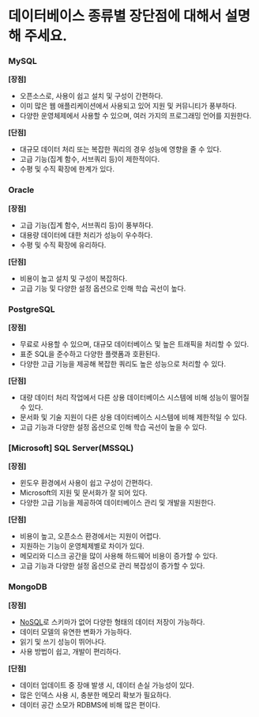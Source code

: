 # 데이터베이스 종류별 장단점에 대해서 설명해 주세요.

### MySQL
**[장점]**
- 오픈소스로, 사용이 쉽고 설치 및 구성이 간편하다.
- 이미 많은 웹 애플리케이션에서 사용되고 있어 지원 및 커뮤니티가 풍부하다.
- 다양한 운영체제에서 사용할 수 있으며, 여러 가지의 프로그래밍 언어를 지원한다.

**[단점]**
- 대규모 데이터 처리 또는 복잡한 쿼리의 경우 성능에 영향을 줄 수 있다.
- 고급 기능(집계 함수, 서브쿼리 등)이 제한적이다.
- 수평 및 수직 확장에 한계가 있다.

### Oracle

**[장점]**
- 고급 기능(집계 함수, 서브쿼리 등)이 풍부하다.
- 대용량 데이터에 대한 처리가 성능이 우수하다.
- 수평 및 수직 확장에 유리하다.

**[단점]**
- 비용이 높고 설치 및 구성이 복잡하다.
- 고급 기능 및 다양한 설정 옵션으로 인해 학습 곡선이 높다.

### PostgreSQL

**[장점]**
- 무료로 사용할 수 있으며, 대규모 데이터베이스 및 높은 트래픽을 처리할 수 있다.
- 표준 SQL을 준수하고 다양한 플랫폼과 호환된다.
- 다양한 고급 기능을 제공해 복잡한 쿼리도 높은 성능으로 처리할 수 있다.

**[단점]**
- 대량 데이터 처리 작업에서 다른 상용 데이터베이스 시스템에 비해 성능이 떨어질 수 있다.
- 문서화 및 기술 지원이 다른 상용 데이터베이스 시스템에 비해 제한적일 수 있다.
- 고급 기능과 다양한 설정 옵션으로 인해 학습 곡선이 높을 수 있다.

### [Microsoft] SQL Server(MSSQL)

**[장점]**
- 윈도우 환경에서 사용이 쉽고 구성이 간편하다.
- Microsoft의 지원 및 문서화가 잘 되어 있다.
- 다양한 고급 기능을 제공하여 데이터베이스 관리 및 개발을 지원한다.

**[단점]**
- 비용이 높고, 오픈소스 환경에서는 지원이 어렵다.
- 지원하는 기능이 운영체제별로 차이가 있다.
- 메모리와 디스크 공간을 많이 사용해 하드웨어 비용이 증가할 수 있다.
- 고급 기능과 다양한 설정 옵션으로 관리 복잡성이 증가할 수 있다.

### MongoDB

**[장점]**
- [NoSQL](https://github.com/genesis12345678/TIL/blob/main/interview/database/1_10/NoSQL.md)로 스키마가 없어 다양한 형태의 데이터 저장이 가능하다.
- 데이터 모델의 유연한 변화가 가능하다.
- 읽기 및 쓰기 성능이 뛰어나다.
- 사용 방법이 쉽고, 개발이 편리하다.

**[단점]**
- 데이터 업데이트 중 장애 발생 시, 데이터 손실 가능성이 있다.
- 많은 인덱스 사용 시, 충분한 메모리 확보가 필요하다.
- 데이터 공간 소모가 RDBMS에 비해 많은 편이다.